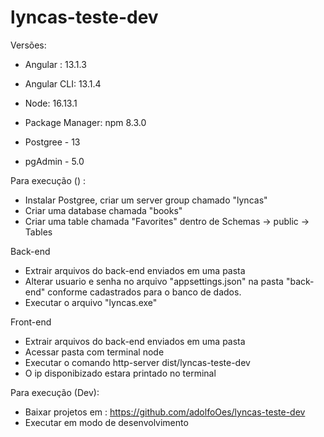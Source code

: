 # lyncas-teste-dev

Versões: 

 - Angular : 13.1.3
 - Angular CLI: 13.1.4
 - Node: 16.13.1
 - Package Manager: npm 8.3.0
 
 - Postgree - 13
 - pgAdmin - 5.0
 
Para execução () :
 - Instalar Postgree, criar um server group chamado "lyncas"
 - Criar uma database chamada "books"
 - Criar uma table chamada "Favorites" dentro de Schemas -> public -> Tables
 
 Back-end
 - Extrair arquivos do back-end enviados em uma pasta
 - Alterar usuario e senha no arquivo "appsettings.json" na pasta "back-end" conforme cadastrados para o banco de dados.
 - Executar o arquivo "lyncas.exe"
 
 Front-end
 - Extrair arquivos do back-end enviados em uma pasta
 - Acessar pasta com terminal node 
 - Executar o comando http-server dist/lyncas-teste-dev
 - O ip disponibizado estara printado no terminal 
 
Para execução (Dev):
 - Baixar projetos em : https://github.com/adolfoOes/lyncas-teste-dev
 - Executar em modo de desenvolvimento

